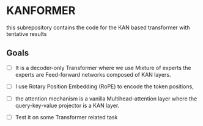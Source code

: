 # KANFORMER

this subrepository contains the code for the KAN based transformer with tentative results
 
 ## Goals

 - [ ] It is a decoder-only Transformer where we use Mixture of experts the experts are Feed-forward networks composed of KAN layers. 
 - [ ] I use Rotary Position Embedding (RoPE) to encode the token positions, 
 - [ ] the attention mechanism is a vanilla Multihead-attention layer where the query-key-value projector is a KAN layer.
 - [ ] Test it on some Transformer related task

